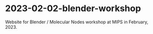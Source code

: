 # 2023-02-02-blender-workshop

Website for Blender / Molecular Nodes workshop at MIPS in February, 2023.
